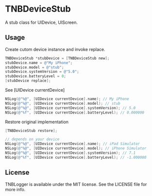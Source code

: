 TNBDeviceStub
=============

A stub class for UIDevice, UIScreen.

## Usage
Create cutom device instance and invoke replace.
```objective-c
TNBDeviceStub *stubDevice = [TNBDeviceStub new];
stubDevice.name = @"My iPhone";
stubDevice.model = @"stub";
stubDevice.systemVersion = @"5.0";
stubDevice.batteryLevel = 0;
[stubDevice replace];
```

See [UIDevice currentDevice]
```objective-c
NSLog(@"%@", [UIDevice currentDevice].name); // My iPhone
NSLog(@"%@", [UIDevice currentDevice].model); // stub
NSLog(@"%@", [UIDevice currentDevice].systemVersion); // 5.0
NSLog(@"%f", [UIDevice currentDevice].batteryLevel); // 0.000000
```

Restore original implementation
```objective-c
[TNBDeviceStub restore];

// depends on your device
NSLog(@"%@", [UIDevice currentDevice].name); // iPad Simulator
NSLog(@"%@", [UIDevice currentDevice].model); // iPhone Simulator
NSLog(@"%@", [UIDevice currentDevice].systemVersion); // 7.1
NSLog(@"%f", [UIDevice currentDevice].batteryLevel); // -1.000000
```

## License
TNBLogger is available under the MIT license. See the LICENSE file for more info.

